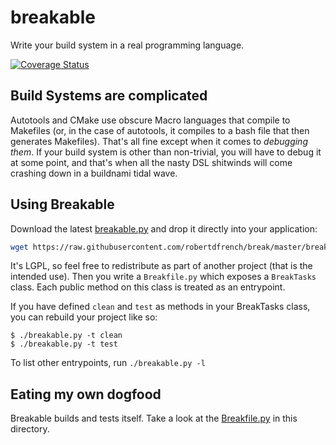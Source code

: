 # breakable
Write your build system in a real programming language.

[![Coverage Status](https://coveralls.io/repos/github/robertdfrench/break/badge.svg?branch=master)](https://coveralls.io/github/robertdfrench/break?branch=master)

## Build Systems are complicated
Autotools and CMake use obscure Macro languages that compile to Makefiles (or,
in the case of autotools, it compiles to a bash file that then generates
Makefiles). That's all fine except when it comes to *debugging them*. If your
build system is other than non-trivial, you will have to debug it at some point,
and that's when all the nasty DSL shitwinds will come crashing down in a
buildnami tidal wave.

## Using Breakable
Download the latest [breakable.py](https://raw.githubusercontent.com/robertdfrench/break/master/breakable.py)
and drop it directly into your application:

```bash
wget https://raw.githubusercontent.com/robertdfrench/break/master/breakable.py && chmod +x breakable.py
```

It's LGPL, so feel free to redistribute as part of another project (that is the
intended use). Then you write a `Breakfile.py` which exposes a `BreakTasks`
class. Each public method on this class is treated as an entrypoint.

If you have defined `clean` and `test` as methods in your BreakTasks class, you
can rebuild your project like so:

```
$ ./breakable.py -t clean
$ ./breakable.py -t test
```

To list other entrypoints, run `./breakable.py -l`

## Eating my own dogfood
Breakable builds and tests itself. Take a look at the [Breakfile.py](Breakfile.py)
in this directory. 
